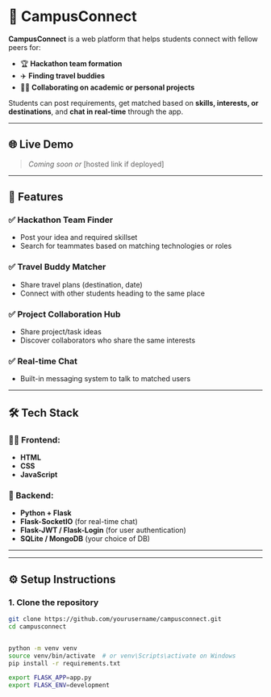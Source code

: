 # 👥 CampusConnect

**CampusConnect** is a web platform that helps students connect with fellow peers for:
- 🏆 **Hackathon team formation**
- ✈️ **Finding travel buddies**
- 👨‍💻 **Collaborating on academic or personal projects**

Students can post requirements, get matched based on **skills, interests, or destinations**, and **chat in real-time** through the app.

---

## 🌐 Live Demo

> _Coming soon or_ [hosted link if deployed]

---

## 🚀 Features

### ✅ Hackathon Team Finder
- Post your idea and required skillset
- Search for teammates based on matching technologies or roles

### ✅ Travel Buddy Matcher
- Share travel plans (destination, date)
- Connect with other students heading to the same place

### ✅ Project Collaboration Hub
- Share project/task ideas
- Discover collaborators who share the same interests

### ✅ Real-time Chat
- Built-in messaging system to talk to matched users

---

## 🛠️ Tech Stack

### 👨‍💻 Frontend:
- **HTML**
- **CSS**
- **JavaScript**

### 🧠 Backend:
- **Python + Flask**
- **Flask-SocketIO** (for real-time chat)
- **Flask-JWT / Flask-Login** (for user authentication)
- **SQLite / MongoDB** (your choice of DB)

---


---

## ⚙️ Setup Instructions

### 1. Clone the repository

```bash
git clone https://github.com/yourusername/campusconnect.git
cd campusconnect


python -m venv venv
source venv/bin/activate  # or venv\Scripts\activate on Windows
pip install -r requirements.txt

export FLASK_APP=app.py
export FLASK_ENV=development
